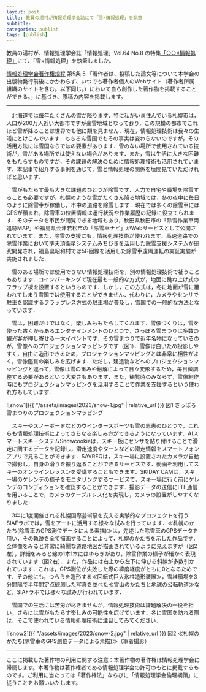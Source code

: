```yaml
---
layout: post
title: 教員の湯村が情報処理学会誌にて「雪×情報処理」を執筆
subtitle: 
categories: publish
tags: [publish]
---
```

教員の湯村が、情報処理学会誌「情報処理」Vol.64 No.8 の特集[「○○×情報処理」](http://doi.org/10.20729/00226762)にて、「雪×情報処理」を執筆しました。

[情報処理学会著作権規程](https://www.ipsj.or.jp/copyright/ronbun/copyright.html) 第5条 5.「著作者は、投稿した論文等について本学会の出版物発行前後にかかわらず、いつでも著作者個人のWebサイト（著作者所属組織のサイトを含む。以下同じ。）において自ら創作した著作物を掲載することができる。」に基づき、原稿の内容を掲載します。

----
　北海道では毎年たくさんの雪が降ります．特に私がいま住んでいる札幌市は，人口が200万人近い大都市ですが豪雪地域となっており，この規模の都市でこれほど雪が降ることは世界でも他に類を見ません．現在，情報処理技術は我々の生活にとけこんでいます．もちろん雪国でもその事実は変わらないのですが，その活用方法には雪国ならではの要素があります．雪のない場所で使用されている技術が，雪がある場所では使えない場合があります．また，雪は生活に大きな困難をもたらすものですが，その課題の解決のために情報処理技術も活用されています．本記事で紹介する事例を通じて，雪と情報処理の関係を垣間見ていただければと思います．

　雪がもたらす最も大きな課題のひとつが除雪です．人力で自宅や職場を除雪することも必要ですが，札幌のような雪がたくさん降る地域では，冬の夜中に毎日のように除雪車が稼働し，市中の道路を除雪します．現在では多くの除雪車にはGPSが積まれ，除雪車の位置情報は運行状況や作業履歴の記録に役立てられます．そのデータを市民が閲覧できる地域もあり，秋田県秋田市の「除雪作業車両追跡MAP」や福島県会津若松市の「除雪車ナビ」がWebサービスとして公開されています．また，除雪の支援にも，情報処理技術が使われます．高速道路での除雪作業において準天頂衛星システムみちびきを活用した除雪支援システムが研究開発され，福島県昭和村では5G回線を活用した除雪車遠隔運転の実証実験が実施されました．

　雪のある場所では使用できない情報処理技術を，別の情報処理技術で補うこともあります．コインパーキングで現在最も一般的な方式が，地面に跳ね上げ式のフラップ板を設置するというものです．しかし，この方式は，冬に地面が雪に覆われてしまう雪国では使用することができません．代わりに，カメラやセンサで駐車を認識するフラップレス方式の駐車場が普及し，雪国での一般的な方法となっています．

　雪は，困難だけではなく，楽しみももたらしてくれます．雪像づくりは，雪を使った古くからあるエンタテインメントのひとつで，さっぽろ雪まつりは多数の観光客が押し寄せる一大イベントです．その雪まつりで近年名物になっているのが，雪像へのプロジェクションマッピングです（図1）．雪像は白いため投影しやすく，自由に造形できるため，プロジェクションマッピングとは非常に相性がよく，雪像鑑賞の楽しみを広げます．ただし，建造物などへのプロジェクションマッピングと違って，雪像は雪の重みや融解によって日々変形するため，毎日微調整する必要があるという大変さもあります．また，観覧時のみならず，雪像制作時にもプロジェクションマッピングを活用することで作業を支援するという使われ方もしています．

![snow1]({{ "/assets/images/2023/snow-1.jpg" | relative_url }})
図1 さっぽろ雪まつりのプロジェクションマッピング

　スキーやスノーボードなどのウインタースポーツも雪の恩恵のひとつで，これらも情報処理技術によってさらなる楽しみ方ができるようになっています．AIスマートスキーシステムSnowcookieは，スキー板にセンサを貼り付けることで滑走に関するデータを記録し，滑走速度やターンなどの滑走情報をスマートフォンアプリで見ることができます．SAVREQは，スキー場に設置されたカメラが自動で撮影し，自身の滑りを振り返ることができるサービスです．動画を利用してスキーのオンラインレッスンを受講することもできます．SKIDAY CAMは，スキー場のゲレンデの様子をモニタリングするサービスで，スキー場に行く前にゲレンデのコンディションを確認することができます．撮影データの送信にLTE通信を用いることで，カメラのケーブルレス化を実現し，カメラの設置がしやすくなりました．

　3年に1度開催される札幌国際芸術祭を支える実験的なプロジェクトを行うSIAFラボでは，雪をアートに活用する様々な試みを行っています．≪札幌のかたち(除雪車のGPS測位データによる素描)≫は，先述した除雪車のGPSデータを用い，その軌跡を全て描画することによって，札幌のかたちを示した作品です．全体像をみると非常に綺麗な道路地図が描画されているように見えますが（図2左），詳細をみると線の1本1本にはゆらぎがあり，除雪作業の様子が細かく表現されています（図2右）．また，作品には右上から左下に伸びる斜線が多数引かれています．これは，GPS測位が失敗した際の緯度経度がともに0となるためです．その他にも，つららを造形する≪回転式巨大氷柱造形装置≫，雪堆積場を3分間隔で半年間定点観測した写真を並べた≪雪山のかたちと地球の公転軌道≫など，SIAFラボでは様々な試みが行われています．

　雪国での生活には苦労が尽きませんが，情報処理技術は課題解決の一役を担い，さらには雪がもたらす楽しみの可能性を広げています．冬に雪国を訪れる際は，そこで使われている情報処理技術に注目してみてください．

![snow2]({{ "/assets/images/2023/snow-2.jpg" | relative_url }})
図2 ≪札幌のかたち(除雪車のGPS測位データによる素描)≫（筆者撮影）

----
ここに掲載した著作物の利用に関する注意：本著作物の著作権は情報処理学会に帰属します。本著作物は著作権者である情報処理学会の許可のもとに掲載するものです。ご利用に当たっては「著作権法」ならびに「情報処理学会倫理綱領」に従うことをお願いいたします。